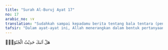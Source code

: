 ```yaml
---
title: "Surah Al-Buruj Ayat 17"
no: 17
arabic_no: ١٧
translation: "Sudahkah sampai kepadamu berita tentang bala tentara (penentang),"
tafsir: "Dalam ayat-ayat ini, Allah menerangkan dalam bentuk pertanyaan kepada Nabi Muhammad bahwa apakah telah sampai kepadanya tentang kisah Fir'aun dan kaumnya yang telah mendustakan kenabian Nabi Musa, kisah tentang kesombongan Fir'aun, dan kekufuran kaumnya, serta akibat dari perbuatan mereka, yaitu ditenggelamkan ke dalam laut.\n\nDemikian pula dengan kaum Samud yang telah mendustakan Nabi Saleh sebagai utusan Allah. Mereka telah menyembelih unta yang menjadi tanda kenabiannya. Sebagai akibatnya, Allah menurunkan siksaan-Nya kepada mereka dengan menghancurkan negeri mereka serta memusnahkan semua yang ada.\n\nRingkasnya, orang-orang kafir itu sejak dahulu tidak berubah. Mereka selalu mengingkari kebenaran agama yang dibawa oleh para nabi utusan Allah. Mereka tentu akan menerima balasannya sebagaimana kaum-kaum sebelum mereka, bila mereka tidak bertobat dan kembali kepada jalan yang diridai Allah."
---
```

هَلْ اَتٰىكَ حَدِيْثُ الْجُنُوْدِۙ 